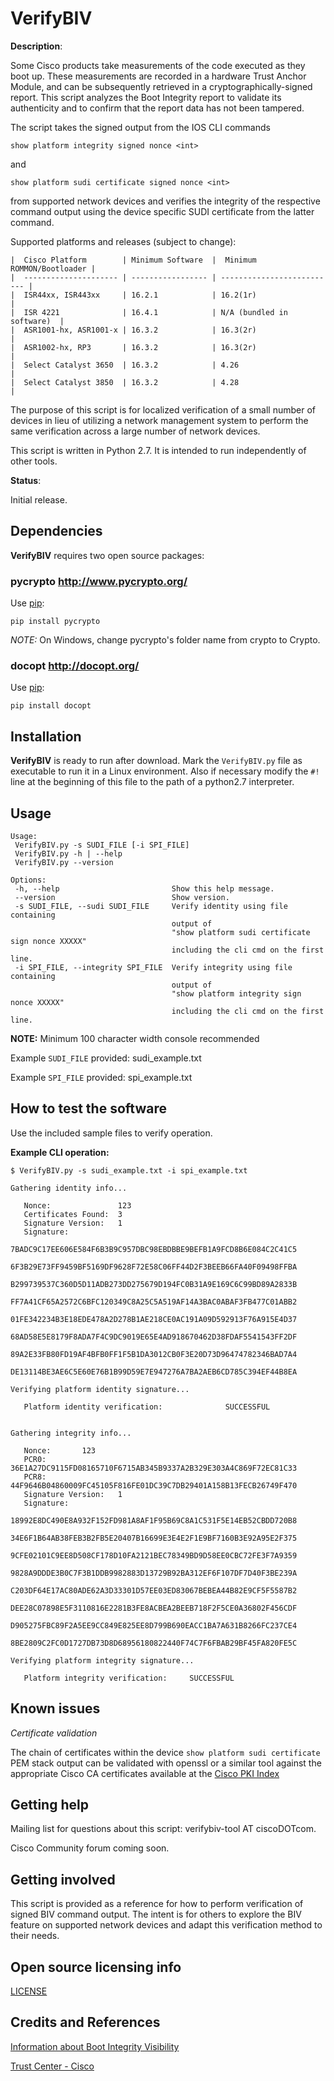 # VerifyBIV

**Description**:

Some Cisco products take measurements of the code executed as they boot up.
These measurements are recorded in a hardware Trust Anchor Module, and can be
subsequently retrieved in a cryptographically-signed report. This script
analyzes the Boot Integrity report to validate its authenticity and to confirm
that the report data has not been tampered.

The script takes the signed output from the IOS CLI commands 

``show platform integrity signed nonce <int>`` 

and

``show platform sudi certificate signed nonce <int>``

from supported network devices and verifies the integrity of the respective
command output using the device specific SUDI certificate from the latter
command.

Supported platforms and releases (subject to change):
```
|  Cisco Platform        | Minimum Software  |  Minimum ROMMON/Bootloader |
|  --------------------- | ----------------- | -------------------------- |
|  ISR44xx, ISR443xx     | 16.2.1            | 16.2(1r)                   |
|  ISR 4221              | 16.4.1            | N/A (bundled in software)  |
|  ASR1001-hx, ASR1001-x | 16.3.2            | 16.3(2r)                   |
|  ASR1002-hx, RP3       | 16.3.2            | 16.3(2r)                   |
|  Select Catalyst 3650  | 16.3.2            | 4.26                       |
|  Select Catalyst 3850  | 16.3.2            | 4.28                       |
```
 
The purpose of this script is for localized verification of a small number of
devices in lieu of utilizing a network management system to perform the same
verification across a large number of network devices.

This script is written in Python 2.7. It is intended to run independently of
other tools.

**Status**:

Initial release.

## Dependencies

__VerifyBIV__ requires two open source packages:

### __pycrypto__ <http://www.pycrypto.org/> ###
Use [pip](http://pip-installer.org):

    pip install pycrypto

_NOTE:_ On Windows, change pycrypto's folder name from crypto to Crypto.

### __docopt__ <http://docopt.org/> ###
Use [pip](http://pip-installer.org):

    pip install docopt

## Installation

__VerifyBIV__ is ready to run after download. Mark the ``VerifyBIV.py`` file as
executable to run it in a Linux environment. Also if necessary modify the
``#!`` line at the beginning of this file to the path of a python2.7 interpreter.

## Usage

```
Usage:
 VerifyBIV.py -s SUDI_FILE [-i SPI_FILE]
 VerifyBIV.py -h | --help
 VerifyBIV.py --version

Options:
 -h, --help                         Show this help message.
 --version                          Show version.
 -s SUDI_FILE, --sudi SUDI_FILE     Verify identity using file containing
                                    output of
                                    "show platform sudi certificate sign nonce XXXXX"
                                    including the cli cmd on the first line.
 -i SPI_FILE, --integrity SPI_FILE  Verify integrity using file containing
                                    output of
                                    "show platform integrity sign nonce XXXXX"
                                    including the cli cmd on the first line.
```

__NOTE:__ Minimum 100 character width console recommended

Example ``SUDI_FILE`` provided: sudi\_example.txt

Example ``SPI_FILE`` provided: spi\_example.txt

## How to test the software

Use the included sample files to verify operation.

__Example CLI operation:__

```
$ VerifyBIV.py -s sudi_example.txt -i spi_example.txt

Gathering identity info...

   Nonce:               123
   Certificates Found:  3
   Signature Version:   1
   Signature:
        7BADC9C17EE606E584F6B3B9C957DBC98EBDBBE9BEFB1A9FCD8B6E084C2C41C5
        6F3B29E73FF9459BF5169DF9628F72E58C06FF44D2F3BEEB66FA40F09498FFBA
        B299739537C360D5D11ADB273DD275679D194FC0B31A9E169C6C99BD89A2833B
        FF7A41CF65A2572C6BFC120349C8A25C5A519AF14A3BAC0ABAF3FB477C01ABB2
        01FE342234B3E18EDE478A2D278B1AE218CE0AC191A09D592913F76A915E4D37
        68AD58E5E8179F8ADA7F4C9DC9019E65E4AD918670462D38FDAF5541543FF2DF
        89A2E33FB80FD19AF4BFB0FF1F5B1DA3012CB0F3E20D73D96474782346BAD7A4
        DE13114BE3AE6C5E60E76B1B99D59E7E947276A7BA2AEB6CD785C394EF44B8EA

Verifying platform identity signature...

   Platform identity verification:              SUCCESSFUL 


Gathering integrity info...

   Nonce:       123
   PCR0:        36E1A27DC9115FD08165710F6715AB345B9337A2B329E303A4C869F72EC81C33
   PCR8:        44F9646B04860009FC45105F816FE01DC39C7DB29401A158B13FECB26749F470
   Signature Version:   1
   Signature:
        18992E8DC490E8A932F152FD981A8AF1F95B69C8A1C531F5E14EB52CBDD720B8
        34E6F1B64AB38FEB3B2FB5E20407B16699E3E4E2F1E9BF7160B3E92A95E2F375
        9CFE02101C9EE8D508CF178D10FA2121BEC78349BD9D58EE0CBC72FE3F7A9359
        9828A9DDDE3B0C7F3B1DDB9982883D13729B92BA312EF6F107DF7D40F3BE239A
        C203DF64E17AC80ADE62A3D33301D57EE03ED83067BEBEA44B82E9CF5F5587B2
        DEE28C07898E5F3110816E2281B3FE8ACBEA2BEEB718F2F5CE0A36802F456CDF
        D905275FBC89F2A5EE9CC849E825EE8D799B690EACC1BA7A631B8266FC237CE4
        8BE2809C2FC0D1727DB73D8D68956180822440F74C7F6FBAB29BF45FA820FE5C

Verifying platform integrity signature...

   Platform integrity verification:     SUCCESSFUL 

```
## Known issues

*Certificate validation*

The chain of certificates within the device `show platform sudi certificate`
PEM stack output can be validated with openssl or a similar tool against 
the appropriate Cisco CA certificates available at 
the [Cisco PKI Index](https://www.cisco.com/security/pki/)

## Getting help

Mailing list for questions about this script: verifybiv-tool AT ciscoDOTcom.

Cisco Community forum coming soon.

## Getting involved

This script is provided as a reference for how to perform verification of
signed BIV command output. The intent is for others to explore the BIV feature
on supported network devices and adapt this verification method to their needs.

## Open source licensing info
[LICENSE](LICENSE)

## Credits and References

[Information about Boot Integrity Visibility](https://www.cisco.com/c/en/us/td/docs/ios-xml/ios/fundamentals/configuration/xe-16/fundamentals-xe-16-book/bt-it-vis.html)

[Trust Center - Cisco](https://trust.cisco.com)
